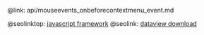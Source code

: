@link: api/mouseevents_onbeforecontextmenu_event.md

@seolinktop: [javascript framework](https://webix.com)
@seolink: [dataview download](https://webix.com/widget/dataview/)